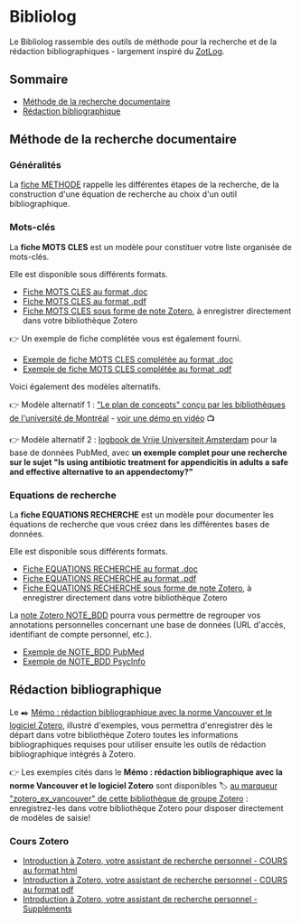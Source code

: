 # Bibliolog

Le Bibliolog rassemble des outils de méthode pour la recherche et de la rédaction bibliographiques - largement inspiré du [ZotLog](https://www.zotero.org/groups/zotlog/items/itemKey/HP6BW7TX).

## Sommaire

* [Méthode de la recherche documentaire](https://github.com/fflamerie/bibliolog#m%C3%A9thode-de-la-recherche-documentaire)
* [Rédaction bibliographique](https://github.com/fflamerie/bibliolog#r%C3%A9daction-bibliographique)


## Méthode de la recherche documentaire

### Généralités

La [fiche METHODE](https://github.com/fflamerie/bibliolog/blob/master/docs/recherche_biblio_METHODE.pdf) rappelle les différentes étapes de la recherche, de la construction d'une équation de recherche au choix d'un outil bibliographique.

### Mots-clés

La **fiche MOTS CLES** est un modèle pour constituer votre liste organisée de mots-clés. 

Elle est disponible sous différents formats.

* [Fiche MOTS CLES au format .doc](https://github.com/fflamerie/bibliolog/blob/master/docs/recherche_biblio_MOTSCLES.doc)
* [Fiche MOTS CLES au format .pdf](https://github.com/fflamerie/bibliolog/blob/master/docs/recherche_biblio_MOTSCLES.pdf)
* [Fiche MOTS CLES sous forme de note Zotero](https://www.zotero.org/groups/2561378/items/HQZ4H3UR), à enregistrer directement dans votre bibliothèque Zotero

:point_right: Un exemple de fiche complétée vous est également fourni.

* [Exemple de fiche MOTS CLES complétée au format .doc](https://github.com/fflamerie/bibliolog/blob/master/docs/recherche_biblio_MOTSCLES_exemple.doc)
* [Exemple de fiche MOTS CLES complétée au format .pdf](https://github.com/fflamerie/bibliolog/blob/master/docs/recherche_biblio_MOTSCLES_exemple.pdf)

Voici également des modèles alternatifs.

:point_right: Modèle alternatif 1 : ["Le plan de concepts" conçu par les bibliothèques de l'université de Montréal](https://github.com/fflamerie/bibliolog/blob/master/docs/plan_de_conceptsl.pdf) - [voir une démo en vidéo](https://www.thinglink.com/scene/485567810483781633) :tv:

:point_right: Modèle alternatif 2 : [logbook de Vrije Universiteit Amsterdam](https://libguides.vu.nl/PMroadmap/logbook) pour la base de données PubMed, avec **un exemple complet pour une recherche sur le sujet "Is using antibiotic treatment for appendicitis in adults a safe and effective alternative to  an appendectomy?"**

### Equations de recherche

La **fiche EQUATIONS RECHERCHE** est un modèle pour documenter les équations de recherche que vous créez dans les différentes bases de données.

Elle est disponible sous différents formats.
* [Fiche EQUATIONS RECHERCHE au format .doc](https://github.com/fflamerie/bibliolog/blob/master/docs/recherche_biblio_EQUATIONS_RECHERCHE.doc)
* [Fiche EQUATIONS RECHERCHE au format .pdf](https://github.com/fflamerie/bibliolog/blob/master/docs/recherche_biblio_EQUATIONS_RECHERCHE.pdf)
* [Fiche EQUATIONS RECHERCHE sous forme de note Zotero](https://www.zotero.org/groups/2561378/items/9XXCFYZG), à enregistrer directement dans votre bibliothèque Zotero

La [note Zotero NOTE_BDD](https://www.zotero.org/groups/2561378/items/FNRSD497) pourra vous permettre de regrouper vos annotations personnelles concernant une base de données (URL d'accès, identifiant de compte personnel, etc.).

* [Exemple de NOTE_BDD PubMed](https://www.zotero.org/groups/2561378/items/NP97S2QD)
* [Exemple de NOTE_BDD PsycInfo](https://www.zotero.org/groups/2561378/items/VGZECMPV)

## Rédaction bibliographique

Le :black_nib: [Mémo : rédaction bibliographique avec la norme Vancouver et le logiciel Zotero](https://github.com/fflamerie/bibliolog/blob/master/docs/vancouver_zotero_memo.pdf), illustré d'exemples, vous permettra d'enregistrer dès le départ dans votre bibliothèque Zotero toutes les informations bibliographiques requises pour utiliser ensuite les outils de rédaction bibliographique intégrés à Zotero.

:point_right: Les exemples cités dans le **Mémo : rédaction bibliographique avec la norme Vancouver et le logiciel Zotero** sont disponibles :label: [au marqueur "zotero_ex_vancouver" de cette bibliothèque de groupe Zotero](https://www.zotero.org/groups/2561378/form_biblio_isped/items/tag/zotero_ex_vancouver) : enregistrez-les dans votre bibliothèque Zotero pour disposer directement de modèles de saisie!

### Cours Zotero

* [Introduction à Zotero, votre assistant de recherche personnel - COURS au format html](https://github.com/fflamerie/zotero_intro_FR/blob/master/content/zotero_intro_FR_COURS.md)
* [Introduction à Zotero, votre assistant de recherche personnel - COURS au format pdf](https://github.com/fflamerie/zotero_intro_FR/blob/master/content/zotero_intro_FR_COURS.pdf)
* [Introduction à Zotero, votre assistant de recherche personnel - Suppléments](https://github.com/fflamerie/zotero_intro_FR#suppl%C3%A9ments)

